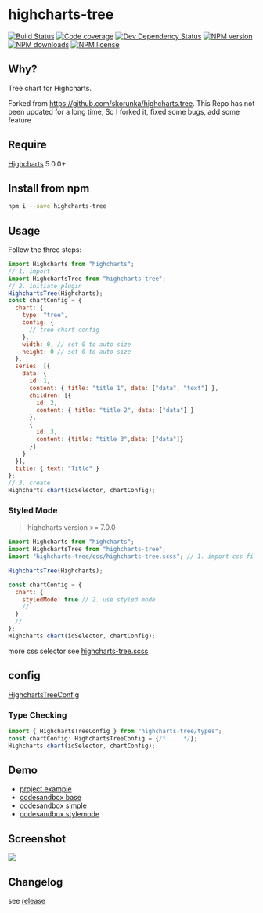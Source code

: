 # highcharts-tree

[![Build Status][ci-img]][ci-url]
[![Code coverage][cov-img]][cov-url]
[![Dev Dependency Status][dev-dep-img]][dev-dep-url]
[![NPM version][npm-ver-img]][npm-url]
[![NPM downloads][npm-dl-img]][npm-url]
[![NPM license][npm-lc-img]][npm-url]

## Why?

Tree chart for Highcharts.

Forked from https://github.com/skorunka/highcharts.tree. This Repo has not been updated for a long time, So I forked it, fixed some bugs, add some feature

## Require

[Highcharts](https://github.com/highcharts/highcharts) 5.0.0+

## Install from npm

```bash
npm i --save highcharts-tree
```

## Usage

Follow the three steps:

<!-- prettier-ignore-start -->
```javascript
import Highcharts from "highcharts";
// 1. import
import HighchartsTree from "highcharts-tree";
// 2. initiate plugin
HighchartsTree(Highcharts);
const chartConfig = {
  chart: {
    type: "tree",
    config: {
      // tree chart config
    },
    width: 0, // set 0 to auto size
    height: 0 // set 0 to auto size
  },
  series: [{
    data: {
      id: 1,
      content: { title: "title 1", data: ["data", "text"] },
      children: [{
        id: 2,
        content: { title: "title 2", data: ["data"] }
      },
      {
        id: 3,
        content: {title: "title 3",data: ["data"]}
      }]
    }
  }],
  title: { text: "Title" }
};
// 3. create
Highcharts.chart(idSelector, chartConfig);
```
<!-- prettier-ignore-end -->

### Styled Mode

> highcharts version >= 7.0.0

```js
import Highcharts from "highcharts";
import HighchartsTree from "highcharts-tree";
import "highcharts-tree/css/highcharts-tree.scss"; // 1. import css file

HighchartsTree(Highcharts);

const chartConfig = {
  chart: {
    styledMode: true // 2. use styled mode
    // ...
  }
  // ...
};
Highcharts.chart(idSelector, chartConfig);
```

more css selector see [highcharts-tree.scss](./css/highcharts-tree.scss)

## config

[HighchartsTreeConfig](./types/index.d.ts)

### Type Checking
```typescript
import { HighchartsTreeConfig } from "highcharts-tree/types";
const chartConfig: HighchartsTreeConfig = {/* ... */};
Highcharts.chart(idSelector, chartConfig);
```

## Demo

- [project example](https://github.com/hanzhangyu/highcharts-tree/tree/master/example)
- [codesandbox base](https://codesandbox.io/s/highcharts-tree-demo-dcegq?fontsize=14)
- [codesandbox simple](https://codesandbox.io/s/highcharts-tree-simple-zg23i?fontsize=14)
- [codesandbox stylemode](https://codesandbox.io/s/highcharts-tree-stylemode-7x1ou?fontsize=14)


## Screenshot

![][screenshot-img]

## Changelog

see [release](https://github.com/hanzhangyu/highcharts-tree/releases)

[ci-img]: https://img.shields.io/travis/hanzhangyu/highcharts-tree.svg?style=flat-square
[ci-url]: https://travis-ci.org/hanzhangyu/highcharts-tree
[cov-img]: https://img.shields.io/coveralls/hanzhangyu/highcharts-tree.svg?style=flat-square
[cov-url]: https://coveralls.io/github/hanzhangyu/highcharts-tree?branch=master
[dep-img]: https://img.shields.io/david/hanzhangyu/highcharts-tree.svg?style=flat-square
[dep-url]: https://david-dm.org/hanzhangyu/highcharts-tree
[dev-dep-img]: https://img.shields.io/david/dev/hanzhangyu/highcharts-tree.svg?style=flat-square
[dev-dep-url]: https://david-dm.org/hanzhangyu/highcharts-tree#info=devDependencies
[npm-ver-img]: https://img.shields.io/npm/v/highcharts-tree.svg?style=flat-square
[npm-dl-img]: https://img.shields.io/npm/dm/highcharts-tree.svg?style=flat-square
[npm-lc-img]: https://img.shields.io/npm/l/highcharts-tree.svg?style=flat-square
[npm-url]: https://www.npmjs.com/package/highcharts-tree
[screenshot-img]: https://raw.githubusercontent.com/hanzhangyu/highcharts-tree/test/example/screenshot.png

